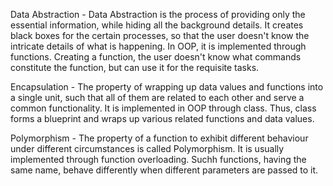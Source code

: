 Data Abstraction - Data Abstraction is the process of providing only the essential information, while hiding all the background details. It creates black boxes for the certain processes, so that the user doesn't know the intricate details of what is happening. In OOP, it is implemented through functions. Creating a function, the user doesn't know what commands constitute the function, but can use it for the requisite tasks.

Encapsulation - The property of wrapping up data values and functions into a single unit, such that all of them are related to each other and serve a common functionality. It is implemented in OOP through class. Thus, class forms a blueprint and wraps up various related functions and data values.

Polymorphism - The property of a function to exhibit different behaviour under different circumstances is called Polymorphism. It is usually implemented through function overloading. Suchh functions, having the same name, behave differently when different parameters are passed to it.
